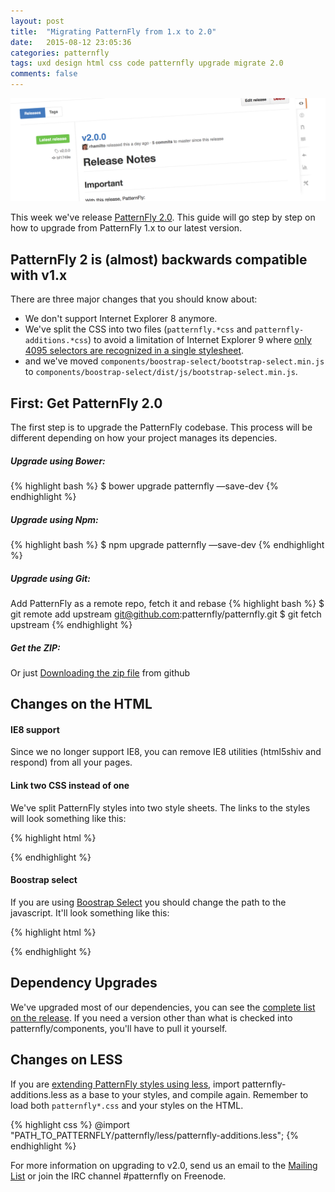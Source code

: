 ```yaml
---
layout: post
title:  "Migrating PatternFly from 1.x to 2.0"
date:   2015-08-12 23:05:36
categories: patternfly
tags: uxd design html css code patternfly upgrade migrate 2.0
comments: false
---
```


![Migrate to Patternfly 2.0](/img/migrate/migrate-patternfly.png)

This week we've release [PatternFly 2.0](https://github.com/patternfly/patternfly/releases). This guide will go step by step on how to upgrade from PatternFly 1.x to our latest version.

## PatternFly 2 is (almost) backwards compatible with v1.x

There are three major changes that you should know about:

- We don't support Internet Explorer 8 anymore.
- We've split the CSS into two files (`patternfly.*css` and `patternfly-additions.*css`) to avoid a limitation of Internet Explorer 9 where [only 4095 selectors are recognized in a single stylesheet](https://support.microsoft.com/en-us/kb/262161).
- and we've moved `components/boostrap-select/bootstrap-select.min.js` to `components/boostrap-select/dist/js/bootstrap-select.min.js`.

## First: Get PatternFly 2.0

The first step is to upgrade the PatternFly codebase. This process will be different depending on how your project manages its depencies.

##### Upgrade using Bower:
{% highlight bash %}
$ bower upgrade patternfly —save-dev
{% endhighlight %}

##### Upgrade using Npm:
{% highlight bash %}
$ npm upgrade patternfly —save-dev
{% endhighlight %}

##### Upgrade using Git:
Add PatternFly as a remote repo, fetch it and rebase
{% highlight bash %}
$ git remote add upstream git@github.com:patternfly/patternfly.git
$ git fetch upstream
{% endhighlight %}

##### Get the ZIP:
Or just [Downloading the zip file](https://github.com/patternfly/patternfly/archive/master.zip) from github

## Changes on the HTML

#### IE8 support
Since we no longer support IE8, you can remove IE8 utilities (html5shiv and respond) from all your pages.

#### Link two CSS instead of one
We've split PatternFly styles into two style sheets. The links to the styles will look something like this:

{% highlight html %}
<link href="PATH_TO_PATTERNFLY/dist/css/patternfly.*.css" rel="stylesheet" media="screen, print">
<link href="PATH_TO_PATTERNFLY/dist/css/patternfly-additions.*.css" rel="stylesheet" media="screen, print">
{% endhighlight %}

#### Boostrap select
If you are using [Boostrap Select](https://www.patternfly.org/widgets/#bootstrap-select) you should change the path to the javascript. It'll look something like this:

{% highlight html %}
<script src="PATH_TO_PATTERNFLY/components/patternfly/components/bootstrap-select/dist/js/bootstrap-select.min.js"></script>
{% endhighlight %}

## Dependency Upgrades
We've upgraded most of our dependencies, you can see the [complete list on the release](https://github.com/patternfly/patternfly/releases/tag/v2.0.0). If you need a version other than what is checked into patternfly/components, you'll have to pull it yourself.


## Changes on LESS

If you are [extending PatternFly styles using less](http://blog.andresgalante.com/howto/2015/02/06/patternfly.html), import patternfly-additions.less as a base to your styles, and compile again. Remember to load both `patternfly*.css` and your styles on the HTML.

{% highlight css %}
@import "PATH_TO_PATTERNFLY/patternfly/less/patternfly-additions.less";
{% endhighlight %}

For more information on upgrading to v2.0, send us an email to the [Mailing List](patternfly@redhat.com) or join the IRC channel #patternfly on Freenode.

